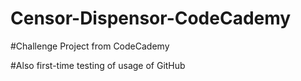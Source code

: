 # Censor-Dispensor-CodeCademy
#Challenge Project from CodeCademy

#Also first-time testing of usage of GitHub
